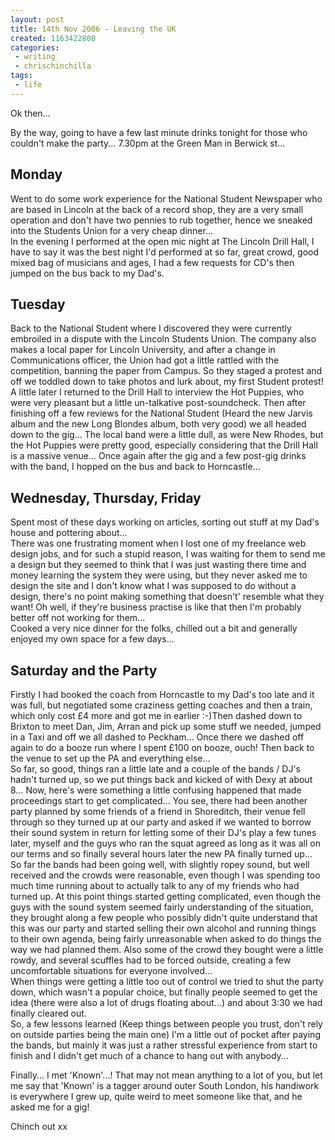 ```yaml
---
layout: post
title: 14th Nov 2006 - Leaving the UK
created: 1163422800
categories:
 - writing
 - chrischinchilla
tags:
 - life
---
```


Ok then...

By the way, going to have a few last minute drinks tonight for those who couldn't make the party... 7.30pm at the Green Man in Berwick st...

## Monday
Went to do some work experience for the National Student Newspaper who are based in Lincoln at the back of a record shop, they are a very small operation and don't have two pennies to rub together, hence we sneaked into the Students Union for a very cheap dinner...<br />In the evening I performed at the open mic night at The Lincoln Drill Hall, I have to say it was the best night I'd performed at so far, great crowd, good mixed bag of musicians and ages, I had a few requests for CD's then jumped on the bus back to my Dad's.

## Tuesday
Back to the National Student where I discovered they were currently embroiled in a dispute with the Lincoln Students Union. The company also makes a local paper for Lincoln University, and after a change in Communications officer, the Union had got a little rattled with the competition, banning the paper from Campus. So they staged a protest and off we toddled down to take photos and lurk about, my first Student protest!<br />A little later I returned to the Drill Hall to interview the Hot Puppies, who were very pleasant but a little un-talkative post-soundcheck. Then after finishing off a few reviews for the National Student (Heard the new Jarvis album and the new Long Blondes album, both very good) we all headed down to the gig... The local band were a little dull, as were New Rhodes, but the Hot Puppies were pretty good, especially considering that the Drill Hall is a massive venue... Once again after the gig and a few post-gig drinks with the band, I hopped on the bus and back to Horncastle...

## Wednesday, Thursday, Friday
Spent most of these days working on articles, sorting out stuff at my Dad's house and pottering about...<br />There was one frustrating moment when I lost one of my freelance web design jobs, and for such a stupid reason, I was waiting for them to send me a design but they seemed to think that I was just wasting there time and money learning the system they were using, but they never asked me to design the site and I don't know what I was supposed to do without a design, there's no point making something that doesn't' resemble what they want! Oh well, if they're business practise is like that then I'm probably better off not working for them...<br />Cooked a very nice dinner for the folks, chilled out a bit and generally enjoyed my own space for a few days...

## Saturday and the Party
Firstly I had booked the coach from Horncastle to my Dad's too late and it was full, but negotiated some craziness getting coaches and then a train, which only cost £4 more and got me in earlier :-)Then dashed down to Brixton to meet Dan, Jim, Arran and pick up some stuff we needed, jumped in a Taxi and off we all dashed to Peckham... Once there we dashed off again to do a booze run where I spent £100 on booze, ouch! Then back to the venue to set up the PA and everything else...<br />So far, so good, things ran a little late and a couple of the bands / DJ's hadn't turned up, so we put things back and kicked of with Dexy at about 8... Now, here's were something a little confusing happened that made proceedings start to get complicated... You see, there had been another party planned by some friends of a friend in Shoreditch, their venue fell through so they turned up at our party and asked if we wanted to borrow their sound system in return for letting some of their DJ's play a few tunes later, myself and the guys who ran the squat agreed as long as it was all on our terms and so finally several hours later the new PA finally turned up...<br />So far the bands had been going well, with slightly ropey sound, but well received and the crowds were reasonable, even though I was spending too much time running about to actually talk to any of my friends who had turned up. At this point things started getting complicated, even though the guys with the sound system seemed fairly understanding of the situation, they brought along a few people who possibly didn't quite understand that this was our party and started selling their own alcohol and running things to their own agenda, being fairly unreasonable when asked to do things the way we had planned them. Also some of the crowd they bought were a little rowdy, and several scuffles had to be forced outside, creating a few uncomfortable situations for everyone involved...<br />When things were getting a little too out of control we tried to shut the party down, which wasn't a popular choice, but finally people seemed to get the idea (there were also a lot of drugs floating about...) and about 3:30 we had finally cleared out.<br />So, a few lessons learned (Keep things between people you trust, don't rely on outside parties being the main one) I'm a little out of pocket after paying the bands, but mainly it was just a rather stressful experience from start to finish and I didn't get much of a chance to hang out with anybody...

Finally... I met 'Known'...! That may not mean anything to a lot of you, but let me say that 'Known' is a tagger around outer South London, his handiwork is everywhere I grew up, quite weird to meet someone like that, and he asked me for a gig!

Chinch out xx
